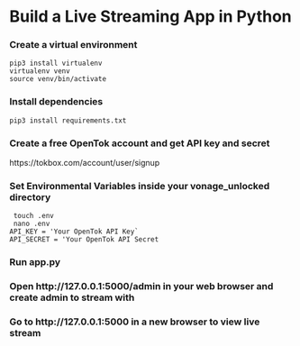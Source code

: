# Build a Live Streaming App in Python

<h3>Create a virtual environment </h3>
<code>pip3 install virtualenv </code> <br>
<code>virtualenv venv</code> <br>
<code>source venv/bin/activate</code>

<h3>Install dependencies </h3>
<code>pip3 install requirements.txt</code>
<h3>Create a free OpenTok account and get API key and secret </h3>
https://tokbox.com/account/user/signup <br>

<h3>Set Environmental Variables inside your vonage_unlocked directory</h3>
<code> touch .env </code> <br>
<code> nano .env </code><br>
<code>API_KEY = 'Your OpenTok API Key` </code><br>
<code>API_SECRET = 'Your OpenTok API Secret</code><br>
</code>

<h3>Run app.py </h3>

<h3>Open http://127.0.0.1:5000/admin in your web browser and create admin to stream with</h3>
<h3>Go to http://127.0.0.1:5000 in a new browser to view live stream</h3>

